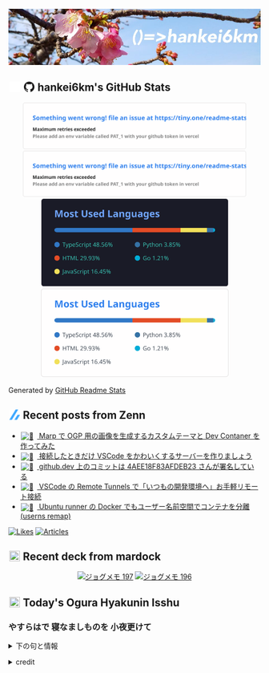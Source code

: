 <p align="center">

![()=>hankei6km](assets/images/header2.jpg)

</p>

<h2>
<img width="24" height="24" style="height:1em;width:1em;margin:0 0.05em 0 0.1em;vertical-align:-0.1em;"
 src="assets/images/github-dark.svg#gh-dark-mode-only" />
<img width="24" height="24" style="height:1em;width:1em;margin:0 0.05em 0 0.1em;vertical-align:-0.1em;"
 src="assets/images/github-light.svg#gh-light-mode-only" />
hankei6km's GitHub Stats
</h2>

<p align="center">

<img width="446" alt="hankei6km's GitHub stats" src="assets/images/stats-dark.svg#gh-dark-mode-only">
<img width="446" alt="hankei6km's GitHub stats" src="assets/images/stats-light.svg#gh-light-mode-only">
<img width="375" alt="Top Langs" src="assets/images/top-langs-dark.svg#gh-dark-mode-only">
<img width="375" alt="Top Langs" src="assets/images/top-langs-light.svg#gh-light-mode-only">

</p>

Generated by [GitHub Readme Stats](https://github.com/anuraghazra/github-readme-stats)

<h2>
<img width="24" height="24" style="width:1em; height:1em; margin: 0 .05em 0 .1em; vertical-align: -0.1em;" src="assets/images/zenn.svg">
Recent posts from Zenn
</h2>

<ul><li><a href="https://zenn.dev/hankei6km/articles/generate-ogimage-by-using-marp"><img style="width:1.1em; height:1.1em; margin: 0 .5em 0 .1em; vertical-align: -0.1em;" width="18" height="18" alt="📐" src="https://cdn.jsdelivr.net/gh/twitter/twemoji@13.1.0/assets/72x72/1f4d0.png"> Marp で OGP 用の画像を生成するカスタムテーマと Dev Contaner を作ってみた</a></li><li><a href="https://zenn.dev/hankei6km/articles/vscode-deco-server"><img style="width:1.1em; height:1.1em; margin: 0 .5em 0 .1em; vertical-align: -0.1em;" width="18" height="18" alt="🐳" src="https://cdn.jsdelivr.net/gh/twitter/twemoji@13.1.0/assets/72x72/1f433.png"> 接続したときだけ VSCode をかわいくするサーバーを作りましょう</a></li><li><a href="https://zenn.dev/hankei6km/articles/commits-on-github-dev-are-signed-by-web-flow-gpg"><img style="width:1.1em; height:1.1em; margin: 0 .5em 0 .1em; vertical-align: -0.1em;" width="18" height="18" alt="🤖" src="https://cdn.jsdelivr.net/gh/twitter/twemoji@13.1.0/assets/72x72/1f916.png"> github.dev 上のコミットは 4AEE18F83AFDEB23 さんが署名している</a></li><li><a href="https://zenn.dev/hankei6km/articles/connect-my-machine-via-vscode-remote-tunne"><img style="width:1.1em; height:1.1em; margin: 0 .5em 0 .1em; vertical-align: -0.1em;" width="18" height="18" alt="🔌" src="https://cdn.jsdelivr.net/gh/twitter/twemoji@13.1.0/assets/72x72/1f50c.png"> VSCode の Remote Tunnels で「いつもの開発環境へ」お手軽リモート接続</a></li><li><a href="https://zenn.dev/hankei6km/articles/userns-remap-in-gha-ubuntu-runner"><img style="width:1.1em; height:1.1em; margin: 0 .5em 0 .1em; vertical-align: -0.1em;" width="18" height="18" alt="👥" src="https://cdn.jsdelivr.net/gh/twitter/twemoji@13.1.0/assets/72x72/1f465.png"> Ubuntu runner の Docker でもユーザー名前空間でコンテナを分離(userns remap)</a></li></ul>

[![Likes](https://badgen.org/img/zenn/hankei6km/likes?style=flat)](https://zenn.dev/hankei6km)
[![Articles](https://badgen.org/img/zenn/hankei6km/articles?style=flat)](https://zenn.dev/hankei6km)

<h2>
<img width="24" height="24" style="width:1em; height:1em; margin: 0 .05em 0 .1em; vertical-align: -0.1em;" src="https://twemoji.maxcdn.com/v/13.1.0/72x72/1f5bc.png">
Recent deck from mardock
</h2>

<p align="center">
<a href="https://hankei6km.github.io/mardock/deck/2023-01-in-outdoor-197"><img alt="ジョグメモ 197" src="https://hankei6km.github.io/mardock/assets/deck/2023-01-in-outdoor-197/2023-01-in-outdoor-197.png" width="270" height="152"></a>
<a href="https://hankei6km.github.io/mardock/deck/2023-01-in-outdoor-196"><img alt="ジョグメモ 196" src="https://hankei6km.github.io/mardock/assets/deck/2023-01-in-outdoor-196/2023-01-in-outdoor-196.png" width="270" height="152"></a>

</p>

<h2>
<img width="24" height="24" style="width:1em; height:1em; margin: 0 .05em 0 .1em; vertical-align: -0.1em;" src="https://twemoji.maxcdn.com/v/13.1.0/72x72/1f38e.png">
Today's Ogura Hyakunin Isshu
</h2>

<h3>やすらはで 寝なましものを 小夜更けて</h3>
<p><details><summary>下の句と情報</summary><p>傾くまでの 月を見しかな</p><p>(やすらはで ねなましものを さよふけて　かたぶくまでの つきをみしかな)</p><ul><li>歌人 - <a href="http://linkdata.org/resource/rdf1s6833i#kajin_059">http://linkdata.org/resource/rdf1s6833i#kajin_059</a></li><li>読札 - <a href="https://commons.wikimedia.org/wiki/File:Hyakuninisshu_059.jpg">https://commons.wikimedia.org/wiki/File:Hyakuninisshu_059.jpg</a></li><li>異なる記録形式 - <a href="http://linkdata.org/resource/rdf1s8931i#audio_nhk_059">http://linkdata.org/resource/rdf1s8931i#audio_nhk_059</a></li></ul></details></p>

<details>
<summary>credit</summary>

- Title: 小倉百人一首かるたデータ
- Author: [Nanako Takahashi](http://linkdata.org/user/tnanako)
- Source: http://linkdata.org/work/rdf1s6834i
- License: http://creativecommons.org/licenses/by/3.0/deed.ja

</details>

